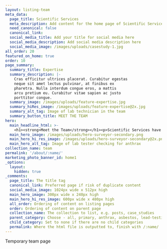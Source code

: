```yaml
---
layout: listing-team
meta_data:
  page_title: Scientific Services
  meta_description: Add content for the home page of Scientific Services here...
  need_canonical: false
  canonical_link:
  social_media_title: Add your title for social media here
  social_media_description: Add social media description here
  social_media_image: /images/uploads/casestudy-1.jpg
all_order: 20
featured_on_home: true
order: 10
page_summary:
  summary_title: Expertise
  summary_description: |-
    Cras efficitur ultrices placerat. Curabitur egestas
    neque sit amet lectus pulvinar, at finibus ex
    pharetra. Nulla interdum congue eros, a mattis
    arcu pretium eu. Curabitur vitae sapien ac justo
    porttitor congue.
  summary_image: /images/uploads/feature-expertise.jpg
  summary_hiRes_image: /images/uploads/feature-expertise@2x.jpg
  summary_alt_tag: Image of lab technician in the team
  summary_button_title: MEET THE TEAM
hero:
  main_headline_html: >-
    <h1><strong>Meet the Team</strong></h1><p>Scientific Services have been working to protect your workers in harsh environments for more than 16 years.</p>
  main_hero_image: /images/uploads/hero-surveyor-secondary.png
  main_hero_hi_res_image: /images/uploads/hero-surveyor-secondary@2x.png
  main_hero_alt_tag: Image of lab tester checking for anthrax
collection_name: team
permalink: '/about/:name/'
marketing_photo_banner_id: home1
_options:
  layout:
    hidden: true
_comments:
  page_title: The title tag
  canonical_link: Preferred page if risk of duplicate content
  social_media_image: 1024px wide x 512px high
  main_hero_image: 300px wide x 240px high
  main_hero_hi_res_image: 600px wide x 480px high
  all_order: Ordering of content on listing pages
  order: Ordering of content on parent page
  collection_name: The collection to list, e.g. posts, case_studies
  parent_category: Choose - all, primary, anthrax, asbestos, lead-testing, expert-witness, laboratory-auditing, legionella
  child_category: Set to none if there are no child categories
  permalink: Where the html file is outputted to, finish with /:name/
---
```


Temporary team page
